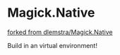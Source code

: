 # Magick.Native

[forked from dlemstra/Magick.Native](https://github.com/dlemstra/Magick.Native)

Build in an virtual environment!
